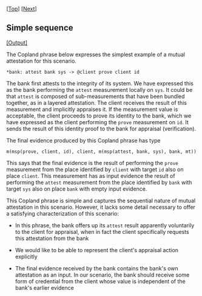 \[[Top](../mutual.md)\] \[[Next](./cb_sq.md)\]

## Simple sequence

<a href="bc_sq.xhtml" target="_blank">[Output]</a>

The Copland phrase below expresses the simplest example of a mutual
attestation for this scenario.

```
*bank: attest bank sys -> @client prove client id
```

The bank first attests to the integrity of its system.  We have
expressed this as the bank performing the `attest` measurement locally
on `sys`.  It could be that `attest` is composed of sub-measurements
that have been bundled together, as in a layered attestation.  The
client receives the result of this measurement and implicitly
appraises it.  If the measurement value is acceptable, the client
proceeds to prove its identity to the bank, which we have expressed as
the client performing the `prove` measurement on `id`.  It sends the
result of this identity proof to the bank for appraisal
(verification).

The final evidence produced by this Copland phrase has type

    m(msp(prove, client, id), client, m(msp(attest, bank, sys), bank, mt))

This says that the final evidence is the result of performing the
`prove` measurement from the place identified by `client` with target
`id` also on place `client`.  This measurement has as input evidence
the result of performing the `attest` measurement from the place
identified by `bank` with target `sys` also on place `bank` with empty
input evidence.

This Copland phrase is simple and captures the sequential nature of
mutual attestation in this scenario.  However, it lacks some detail
necessary to offer a satisfying characterization of this scenario:

* In this phrase, the bank offers up its `attest` result apparently
  voluntarily to the client for appraisal, when in fact the client
  specifically requests this attestation from the bank

* We would like to be able to represent the client's appraisal action
  explicitly

* The final evidence received by the bank contains the bank's own
  attestation as an input.  In our scenario, the bank should receive
  some form of credential from the client whose value is independent
  of the bank's earlier evidence
